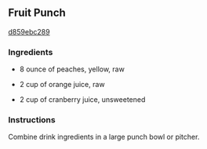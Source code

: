 ## Fruit Punch

[d859ebc289](http://www.foodnetwork.com/recipes/fruit-punch-recipe.html)

### Ingredients

 - 8 ounce of peaches, yellow, raw

 - 2 cup of orange juice, raw

 - 2 cup of cranberry juice, unsweetened

### Instructions

Combine drink ingredients in a large punch bowl or pitcher.